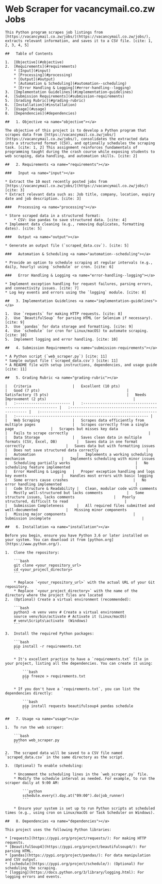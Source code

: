 #   Web Scraper for vacancymail.co.zw Jobs

    This Python program scrapes job listings from [https://vacancymail.co.zw/jobs/](https://vacancymail.co.zw/jobs/), extracts relevant information, and saves it to a CSV file. [cite: 1, 2, 3, 4, 5]

    ##   Table of Contents

    1.  [Objective](#objective)
    2.  [Requirements](#requirements)
        * [Input](#input)
        * [Processing](#processing)
        * [Output](#output)
        * [Automation & Scheduling](#automation--scheduling)
        * [Error Handling & Logging](#error-handling--logging)
    3.  [Implementation Guidelines](#implementation-guidelines)
    4.  [Submission Requirements](#submission-requirements)
    5.  [Grading Rubric](#grading-rubric)
    6.  [Installation](#installation)
    7.  [Usage](#usage)
    8.  [Dependencies](#dependencies)

    ##   1. Objective <a name="objective"></a>

    The objective of this project is to develop a Python program that scrapes data from [https://vacancymail.co.zw/jobs/](https://vacancymail.co.zw/jobs/), consolidates the extracted data into a structured format (CSV), and optionally schedules the scraping task. [cite: 1, 2] This assignment reinforces fundamentals of programming taught during the crash course while exposing students to web scraping, data handling, and automation skills. [cite: 2]

    ##   2. Requirements <a name="requirements"></a>

    ###   Input <a name="input"></a>

    * Extract the 10 most recently posted jobs from [https://vacancymail.co.zw/jobs/](https://vacancymail.co.zw/jobs/) [cite: 3]
    * Extract relevant data such as: Job title, company, location, expiry date and job description. [cite: 3]

    ###   Processing <a name="processing"></a>

    * Store scraped data in a structured format:
        * CSV: Use pandas to save structured data. [cite: 4]
    * Implement data cleaning (e.g., removing duplicates, formatting dates). [cite: 5]

    ###   Output <a name="output"></a>

    * Generate an output file (`scraped_data.csv`). [cite: 5]

    ###   Automation & Scheduling <a name="automation--scheduling"></a>

    * Provide an option to schedule scraping at regular intervals (e.g., daily, hourly) using `schedule` or cron. [cite: 6]

    ###   Error Handling & Logging <a name="error-handling--logging"></a>

    * Implement exception handling for request failures, parsing errors, and connectivity issues. [cite: 7]
    * Log key events and errors using the `logging` module. [cite: 8]

    ##   3. Implementation Guidelines <a name="implementation-guidelines"></a>

    1.  Use `requests` for making HTTP requests. [cite: 8]
    2.  Use `BeautifulSoup` for parsing HTML (or Selenium if necessary). [cite: 9]
    3.  Use `pandas` for data storage and formatting. [cite: 9]
    4.  Use `schedule` (or cron for Linux/macOS) to automate scraping. [cite: 10]
    5.  Implement logging and error handling. [cite: 10]

    ##   4. Submission Requirements <a name="submission-requirements"></a>

    * A Python script (`web_scraper.py`) [cite: 11]
    * Sample output file (`scraped_data.csv`) [cite: 11]
    * A README file with setup instructions, dependencies, and usage guide [cite: 11]

    ##   5. Grading Rubric <a name="grading-rubric"></a>

    |   Criteria                   |   Excellent (10 pts)                                          |   Good (7 pts)                                        |   Satisfactory (5 pts)                                    |   Needs Improvement (2 pts)                                        |
    |   :------------------------- |   :---------------------------------------------------------- |   :-------------------------------------------------- |   :------------------------------------------------------ |   :------------------------------------------------------------- |
    |   Web Scraping               |   Scrapes data efficiently from multiple pages                 |   Scrapes correctly from a single page                 |   Scrapes but misses key data                          |   Fails to scrape correctly                                     |
    |   Data Storage               |   Saves clean data in multiple formats (CSV, Excel, DB)         |   Saves data in one format correctly                   |   Saves data but with formatting issues                  |   Does not save structured data correctly                      |
    |   Automation                   |   Implements a working scheduling mechanism                 |   Implements scheduling with minor issues               |   Scheduling partially works                              |   No scheduling feature implemented                              |
    |   Error Handling & Logging   |   Proper exception handling and logs key events                |   Handles most errors with basic logging               |   Some errors cause crashes                              |   No error handling implemented                                  |
    |   Code Structure & Readability |   Clean, modular code with comments                         |   Mostly well-structured but lacks comments           |   Some structure issues, lacks comments                  |   Poorly structured, difficult to read                          |
    |   Submission Completeness      |   All required files submitted and well-documented             |   Missing minor components                             |   Missing major components                               |   Submission incomplete                                          |

    ##   6. Installation <a name="installation"></a>

    Before you begin, ensure you have Python 3.6 or later installed on your system. You can download it from [python.org](https://www.python.org/).

    1.  Clone the repository:

        ```bash
        git clone <your_repository_url>
        cd <your_project_directory>
        ```

        * Replace `<your_repository_url>` with the actual URL of your Git repository.
        * Replace `<your_project_directory>` with the name of the directory where the project files are located
    2.  (Optional) Create a virtual environment (recommended):

        ```bash
        python3 -m venv venv # Create a virtual environment
        source venv/bin/activate # Activate it (Linux/macOS)
        # venv\Scripts\activate  (Windows)
        ```

    3.  Install the required Python packages:

        ```bash
        pip install -r requirements.txt
        ```

        * It's excellent practice to have a `requirements.txt` file in your project, listing all the dependencies. You can create it using:

            ```bash
            pip freeze > requirements.txt
            ```

        * If you don't have a `requirements.txt`, you can list the dependencies directly:

            ```bash
            pip install requests beautifulsoup4 pandas schedule
            ```

    ##   7. Usage <a name="usage"></a>

    1.  To run the web scraper:

        ```bash
        python web_scraper.py
        ```

    2.  The scraped data will be saved to a CSV file named `scraped_data.csv` in the same directory as the script.

    3.  (Optional) To enable scheduling:

        * Uncomment the scheduling lines in the `web_scraper.py` file.
        * Modify the schedule interval as needed. For example, to run the scraper daily at 9:00 AM:

            ```python
            schedule.every().day.at("09:00").do(job_runner)
            ```

        * Ensure your system is set up to run Python scripts at scheduled times (e.g., using cron on Linux/macOS or Task Scheduler on Windows).

    ##   8. Dependencies <a name="dependencies"></a>

    This project uses the following Python libraries:

    * [requests](https://pypi.org/project/requests/): For making HTTP requests.
    * [BeautifulSoup4](https://pypi.org/project/beautifulsoup4/): For parsing HTML.
    * [pandas](https://pypi.org/project/pandas/): For data manipulation and CSV output.
    * [schedule](https://pypi.org/project/schedule/): (Optional) For scheduling the scraping.
    * [logging](https://docs.python.org/3/library/logging.html): For logging errors and events.